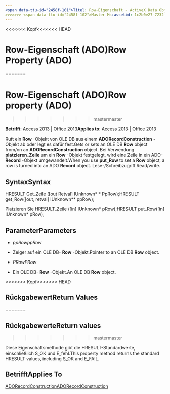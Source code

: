 ```yaml
---
<span data-ttu-id="2458f-101">Titel: Row-Eigenschaft - ActiveX Data Objects (ADO) <<<<<<< HEAD TOCTitle: Zeile-Eigenschaft (ADO) === TOCTitle: Zeile-Eigenschaft (ADO)</span><span class="sxs-lookup"><span data-stu-id="2458f-101">title: Row Property - ActiveX Data Objects (ADO) <<<<<<< HEAD TOCTitle: Row Property (ADO) ======= TOCTitle: Row property (ADO)</span></span>
>>>>>>> <span data-ttu-id="2458f-102">Master Ms:assetid: 1c2b0e27-7232-4b1c-826c-9dc15d758851 Ms:mtpsurl: https://msdn.microsoft.com/library/JJ248959(v=office.15) Ms:contentKeyID: 48543562 ms.date: 09/18/2015 Mtps_version: Office. 15</span><span class="sxs-lookup"><span data-stu-id="2458f-102">master ms:assetid: 1c2b0e27-7232-4b1c-826c-9dc15d758851 ms:mtpsurl: https://msdn.microsoft.com/library/JJ248959(v=office.15) ms:contentKeyID: 48543562 ms.date: 09/18/2015 mtps_version: v=office.15</span></span>
---
```


<span data-ttu-id="2458f-103"><<<<<<< Kopf</span><span class="sxs-lookup"><span data-stu-id="2458f-103"><<<<<<< HEAD</span></span>
# <a name="row-property-ado"></a><span data-ttu-id="2458f-104">Row-Eigenschaft (ADO)</span><span class="sxs-lookup"><span data-stu-id="2458f-104">Row Property (ADO)</span></span>
=======
# <a name="row-property-ado"></a><span data-ttu-id="2458f-105">Row-Eigenschaft (ADO)</span><span class="sxs-lookup"><span data-stu-id="2458f-105">Row property (ADO)</span></span>
>>>>>>> <span data-ttu-id="2458f-106">master</span><span class="sxs-lookup"><span data-stu-id="2458f-106">master</span></span>


<span data-ttu-id="2458f-107">**Betrifft**: Access 2013 | Office 2013</span><span class="sxs-lookup"><span data-stu-id="2458f-107">**Applies to**: Access 2013 | Office 2013</span></span>



<span data-ttu-id="2458f-108">Ruft ein **Row** -Objekt von OLE DB aus einem **ADORecordConstruction** -Objekt ab oder legt es dafür fest.</span><span class="sxs-lookup"><span data-stu-id="2458f-108">Gets or sets an OLE DB **Row** object from/on an **ADORecordConstruction** object.</span></span> <span data-ttu-id="2458f-109">Bei Verwendung **platzieren\_Zeile** um ein **Row** -Objekt festgelegt, wird eine Zeile in ein ADO- **Record** -Objekt umgewandelt.</span><span class="sxs-lookup"><span data-stu-id="2458f-109">When you use **put\_Row** to set a **Row** object, a row is turned into an ADO **Record** object.</span></span> <span data-ttu-id="2458f-110">Lese-/Schreibzugriff.</span><span class="sxs-lookup"><span data-stu-id="2458f-110">Read/write.</span></span>

## <a name="syntax"></a><span data-ttu-id="2458f-111">Syntax</span><span class="sxs-lookup"><span data-stu-id="2458f-111">Syntax</span></span>

<span data-ttu-id="2458f-112">HRESULT Get\_Zeile (\[out Retval\] IUnknown\* \* PpRow);</span><span class="sxs-lookup"><span data-stu-id="2458f-112">HRESULT get\_Row(\[out, retval\] IUnknown\*\* ppRow);</span></span>

<span data-ttu-id="2458f-113">Platzieren Sie HRESULT\_Zeile (\[in\] IUnknown\* pRow);</span><span class="sxs-lookup"><span data-stu-id="2458f-113">HRESULT put\_Row(\[in\] IUnknown\* pRow);</span></span>

## <a name="parameters"></a><span data-ttu-id="2458f-114">Parameter</span><span class="sxs-lookup"><span data-stu-id="2458f-114">Parameters</span></span>

  - <span data-ttu-id="2458f-115">*ppRow*</span><span class="sxs-lookup"><span data-stu-id="2458f-115">*ppRow*</span></span>

  - <span data-ttu-id="2458f-116">Zeiger auf ein OLE DB- **Row** -Objekt.</span><span class="sxs-lookup"><span data-stu-id="2458f-116">Pointer to an OLE DB **Row** object.</span></span>

  - <span data-ttu-id="2458f-117">*PRow*</span><span class="sxs-lookup"><span data-stu-id="2458f-117">*PRow*</span></span>

  - <span data-ttu-id="2458f-118">Ein OLE DB- **Row** -Objekt.</span><span class="sxs-lookup"><span data-stu-id="2458f-118">An OLE DB **Row** object.</span></span>

<span data-ttu-id="2458f-119"><<<<<<< Kopf</span><span class="sxs-lookup"><span data-stu-id="2458f-119"><<<<<<< HEAD</span></span>
## <a name="return-values"></a><span data-ttu-id="2458f-120">Rückgabewert</span><span class="sxs-lookup"><span data-stu-id="2458f-120">Return Values</span></span>
=======
## <a name="return-values"></a><span data-ttu-id="2458f-121">Rückgabewerte</span><span class="sxs-lookup"><span data-stu-id="2458f-121">Return values</span></span>
>>>>>>> <span data-ttu-id="2458f-122">master</span><span class="sxs-lookup"><span data-stu-id="2458f-122">master</span></span>

<span data-ttu-id="2458f-123">Diese Eigenschaftsmethode gibt die HRESULT-Standardwerte, einschließlich S\_OK und E\_fehl.</span><span class="sxs-lookup"><span data-stu-id="2458f-123">This property method returns the standard HRESULT values, including S\_OK and E\_FAIL.</span></span>

## <a name="applies-to"></a><span data-ttu-id="2458f-124">Betrifft</span><span class="sxs-lookup"><span data-stu-id="2458f-124">Applies To</span></span>

[<span data-ttu-id="2458f-125">ADORecordConstruction</span><span class="sxs-lookup"><span data-stu-id="2458f-125">ADORecordConstruction</span></span>](adorecordconstruction-interface-ado.md)

